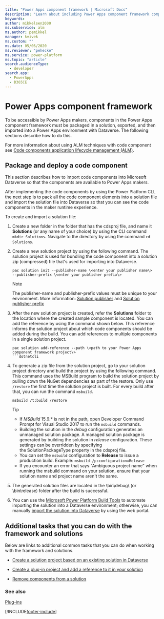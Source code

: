 ```yaml
---
title: "Power Apps component framework | Microsoft Docs"
description: "Learn about including Power Apps component framework components in solutions."
keywords: 
author: mikkelsen2000
ms.subservice: alm
ms.author: pemikkel
manager: kvivek
ms.custom: ""
ms.date: 05/05/2020
ms.reviewer: "pehecke"
ms.service: power-platform
ms.topic: "article"
search.audienceType: 
  - developer
search.app: 
  - PowerApps
  - D365CE
---
```


# Power Apps component framework

To be accessible by Power Apps makers, components in the Power Apps component framework must be packaged in a
solution, exported, and then imported into a Power Apps environment with Dataverse. The following sections describe how to do this.

For more information about using ALM techniques with code component see
[Code components application lifecycle management (ALM)](/powerapps/developer/component-framework/code-components-alm).

## Package and deploy a code component

This section describes how to import code components into Microsoft Dataverse so
that the components are available to Power Apps makers.

After implementing the code components by using the Power Platform CLI, the next step
is to pack all the code component elements into a solution file and import the
solution file into Dataverse so that you can see the code components
in the maker runtime experience.

To create and import a solution file:

1.  Create a new folder in the folder that has the cdsproj file, and name it
    **Solutions** (or any name of your choice) by using the CLI command 
    `mkdir Solutions`. Navigate to the directory by using the command `cd Solutions`.

2.  Create a new solution project by using the following command. The solution
    project is used for bundling the code component into a solution zip
    (compressed) file that's used for importing into Dataverse.

    ```dotnetcli
    pac solution init --publisher-name \<enter your publisher name\>
    --publisher-prefix \<enter your publisher prefix\>
    ```

    > [!NOTE]
    > The publisher-name and publisher-prefix values must be unique
    > to your environment. More information: [Solution publisher](solution-concepts-alm.md#solution-publisher) and
    > [Solution publisher prefix](solution-concepts-alm.md#solution-publisher-prefix)

3.  After the new solution project is created, refer the **Solutions** folder to
    the location where the created sample component is located. You can add the
    reference by using the command shown below. This reference informs the solution
    project about which code components should be added during the build. You
    can add references to multiple components in a single solution project.

    ```dotnetcli
    pac solution add-reference --path \<path to your Power Apps component framework project\>
    ```dotnetcli

4.  To generate a zip file from the solution project, go to your solution
    project directory and build the project by using the following command. This
    command uses the MSBuild program to build the solution project by pulling down
    the NuGet dependencies as part of the restore. Only use `/restore` the
    first time the solution project is built. For every build after that,
    you can run the command `msbuild`.

    ```dotnetcli
    msbuild /t:build /restore
    ```

    > [!TIP]
    > - If *MSBuild* 15.9.\* is not in the path, open Developer Command Prompt for Visual Studio 2017 to run the `msbuild` commands.
    > - Building the solution in the *debug* configuration generates an unmanaged solution package. A managed solution package is generated by building the solution in *release* configuration. These settings can be overridden by specifying the SolutionPackageType property in the cdsproj file.
    > - You can set the `msbuild` configuration to **Release** to issue a production build.
        Example: `msbuild /p:configuration=Release`
    > - If you encounter an error that says "Ambiguous project name" when running the msbuild command on your solution, ensure that your solution name and project name aren't the same.

5.  The generated solution files are located in the \\bin\\debug\\ (or
    \\bin\\release) folder after the build is successful.

6.  You can use the [Microsoft Power Platform Build Tools](https://marketplace.visualstudio.com/items?itemName=microsoft-IsvExpTools.PowerApps-BuildTools)
    to automate importing the solution into a Dataverse environment;
    otherwise, you can manually [import the solution into Dataverse](/powerapps/maker/common-data-service/import-update-export-solutions.md) by using
    the web portal.

## Additional tasks that you can do with the framework and solutions

Below are links to additional common tasks that you can do when working with
the framework and solutions.

- [Create a solution project based on an existing solution in Dataverse](/powerapps/developer/component-framework/import-custom-controls#create-a-solution-project-based-on-an-existing-solution-in-common-data-service)

- [Create a plug-in project and add a reference to it in your solution](/powerapps/developer/component-framework/import-custom-controls#create-a-plug-in-project-and-add-a-reference-to-it-in-your-solution)

- [Remove components from a solution](/powerapps/developer/component-framework/import-custom-controls#remove-components-from-a-solution)

### See also

[Plug-ins](plugin-component.md)


[!INCLUDE[footer-include](../includes/footer-banner.md)]
